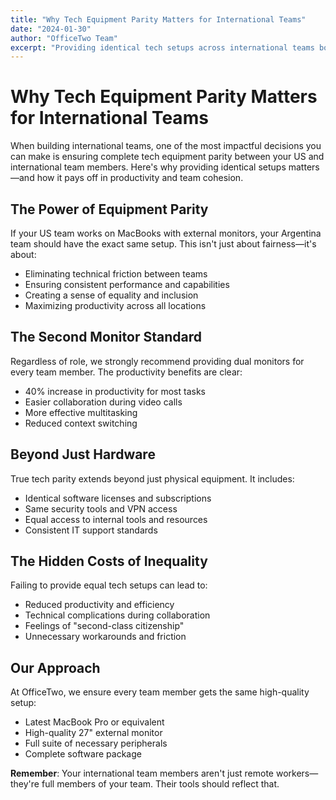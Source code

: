 ```yaml
---
title: "Why Tech Equipment Parity Matters for International Teams"
date: "2024-01-30"
author: "OfficeTwo Team"
excerpt: "Providing identical tech setups across international teams boosts productivity, ensures equality, and minimizes friction. Here's why parity matters."
---
```


# Why Tech Equipment Parity Matters for International Teams

When building international teams, one of the most impactful decisions you can make is ensuring complete tech equipment parity between your US and international team members. Here's why providing identical setups matters—and how it pays off in productivity and team cohesion.

## The Power of Equipment Parity

If your US team works on MacBooks with external monitors, your Argentina team should have the exact same setup. This isn't just about fairness—it's about:

- Eliminating technical friction between teams  
- Ensuring consistent performance and capabilities  
- Creating a sense of equality and inclusion  
- Maximizing productivity across all locations  

## The Second Monitor Standard

Regardless of role, we strongly recommend providing dual monitors for every team member. The productivity benefits are clear:

- 40% increase in productivity for most tasks  
- Easier collaboration during video calls  
- More effective multitasking  
- Reduced context switching  

## Beyond Just Hardware

True tech parity extends beyond just physical equipment. It includes:

- Identical software licenses and subscriptions  
- Same security tools and VPN access  
- Equal access to internal tools and resources  
- Consistent IT support standards  

## The Hidden Costs of Inequality

Failing to provide equal tech setups can lead to:

- Reduced productivity and efficiency  
- Technical complications during collaboration  
- Feelings of "second-class citizenship"  
- Unnecessary workarounds and friction  

## Our Approach

At OfficeTwo, we ensure every team member gets the same high-quality setup:

- Latest MacBook Pro or equivalent  
- High-quality 27" external monitor  
- Full suite of necessary peripherals  
- Complete software package  

**Remember**: Your international team members aren't just remote workers—they're full members of your team. Their tools should reflect that.
